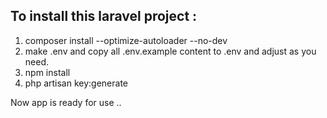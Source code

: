 To install this laravel project :
---------------------------
1. composer install --optimize-autoloader --no-dev
2. make .env and copy all .env.example content to .env and adjust as you need.
3. npm install
4. php artisan key:generate

Now app is ready for use ..

